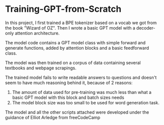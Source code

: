 # Training-GPT-from-Scratch

In this project, I first trained a BPE tokenizer based on a vocab we got from the book "Wizard of OZ".
Then I wrote a basic GPT model with a decoder-only attention architecture.

The model code contains a GPT model class with simple forward and generate functions, added by attention blocks and a basic feedforward class.

The model was then trained on a corpus of data containing several textbooks and webpage scrapings.

The trained model fails to write readable answers to questions and doesn't seem to have much reasoning behind it, because of 2 reasons:
1. The amount of data used for pre-training was much less than what a basic GPT model with this block and batch sizes needs
2. The model block size was too small to be used for word generation task.

The model and all the other scripts attached were developed under the guidance of Elliot Arledge from freeCodeCamp

